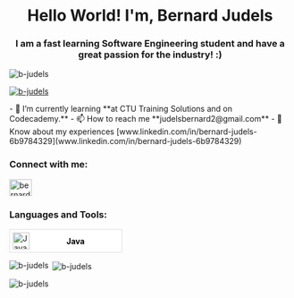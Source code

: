 <h1 align="center">Hello World! I'm, Bernard Judels</h1>
<h3 align="center">I am a fast learning Software Engineering student and have a great passion for the industry! :)</h3>
<p align="left"> <img src="https://komarev.com/ghpvc/?username=b-judels&label=Profile%20views&color=0e75b6&style=flat" alt="b-judels" /> </p>
<p align="left"> <a href="https://github.com/ryo-ma/github-profile-trophy"><img src="https://github-profile-trophy.vercel.app/?username=b-judels" alt="b-judels" /></a> </p>
- 🌱 I’m currently learning **at CTU Training Solutions and on Codecademy.**
- 📫 How to reach me **judelsbernard2@gmail.com**
- 📄 Know about my experiences [www.linkedin.com/in/bernard-judels-6b9784329](www.linkedin.com/in/bernard-judels-6b9784329)
<h3 align="left">Connect with me:</h3>
<p align="left">
<a href="https://linkedin.com/in/bernard-judels-6b9784329" target="blank"><img align="center" src="https://raw.githubusercontent.com/rahuldkjain/github-profile-readme-generator/master/src/images/icons/Social/linked-in-alt.svg" alt="bernard-judels-6b9784329" height="30" width="40" /></a>
</p>

<h3 align="left">Languages and Tools:</h3>

<!-- Tech Stack Block for Java -->
<div style="display: flex; align-items: center; width: 200px; height: 40px; background-color: white; border: 1px solid #ddd; margin-bottom: 10px;">
    <img src="https://cdn-icons-png.flaticon.com/512/5968/5968282.png" alt="Java logo" style="width: 30px; height: 30px; margin-left: 5px; vertical-align: middle;"/>
    <span style="flex-grow: 1; text-align: center; font-weight: bold; color: black;">Java</span>
</div>

<p><img align="left" src="https://github-readme-stats.vercel.app/api/top-langs?username=b-judels&show_icons=true&locale=en&layout=compact" alt="b-judels" /></p>
<p>&nbsp;<img align="center" src="https://github-readme-stats.vercel.app/api?username=b-judels&show_icons=true&locale=en" alt="b-judels" /></p>
<p><img align="center" src="https://github-readme-streak-stats.herokuapp.com/?user=b-judels&" alt="b-judels" /></p>
